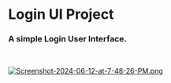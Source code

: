 # Login UI Project

### A simple Login User Interface.
<br>
<p align="center">

[![Screenshot-2024-06-12-at-7-48-26-PM.png](https://i.postimg.cc/SsZjkSDL/Screenshot-2024-06-12-at-7-48-26-PM.png)](https://postimg.cc/0Mw9Csgr)

</p>